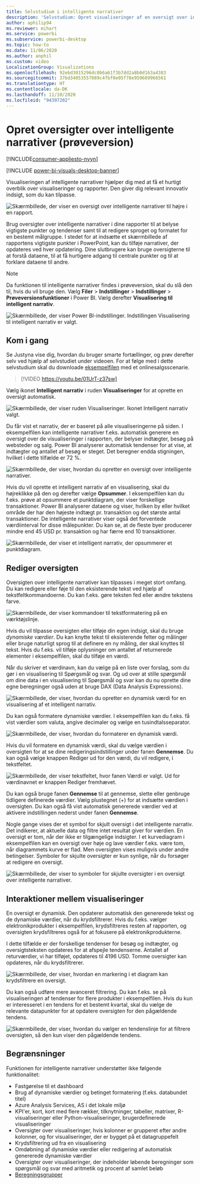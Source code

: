 ```yaml
---
title: Selvstudium i intelligente narrativer
description: 'Selvstudium: Opret visualiseringer af en oversigt over intelligente narrativer i Power BI'
author: aphilip94
ms.reviewer: mihart
ms.service: powerbi
ms.subservice: powerbi-desktop
ms.topic: how-to
ms.date: 11/06/2020
ms.author: anphil
ms.custom: video
LocalizationGroup: Visualizations
ms.openlocfilehash: 92ebd3015296dc0b6a61f3b7dd2a8b0d163a4383
ms.sourcegitcommit: 37bd34053557089c4fbf0e05f78e959609966561
ms.translationtype: HT
ms.contentlocale: da-DK
ms.lasthandoff: 11/10/2020
ms.locfileid: "94397202"
---
```

# <a name="create-smart-narrative-summaries-preview"></a>Opret oversigter over intelligente narrativer (prøveversion)

[!INCLUDE[consumer-appliesto-nyyn](../includes/consumer-appliesto-nyyn.md)]    

[!INCLUDE [power-bi-visuals-desktop-banner](../includes/power-bi-visuals-desktop-banner.md)]

Visualiseringen af intelligente narrativer hjælper dig med at få et hurtigt overblik over visualiseringer og rapporter. Den giver dig relevant innovativ indsigt, som du kan tilpasse.

![Skærmbillede, der viser en oversigt over intelligente narrativer til højre i en rapport.](media/power-bi-visualization-smart-narratives/1.png)

Brug oversigter over intelligente narrativer i dine rapporter til at belyse vigtigste punkter og tendenser samt til at redigere sproget og formatet for en bestemt målgruppe. I stedet for at indsætte et skærmbillede af rapportens vigtigste punkter i PowerPoint, kan du tilføje narrativer, der opdateres ved hver opdatering. Dine slutbrugere kan bruge oversigterne til at forstå dataene, til at få hurtigere adgang til centrale punkter og til at forklare dataene til andre.

>[!NOTE]
> Da funktionen til intelligente narrativer findes i prøveversion, skal du slå den til, hvis du vil bruge den. Vælg **Filer** > **Indstillinger** > **Indstillinger** > **Prøveversionsfunktioner** i Power BI. Vælg derefter **Visualisering til intelligent narrativ**.
>
>![Skærmbillede, der viser Power BI-indstillinger. Indstillingen Visualisering til intelligent narrativ er valgt.](media/power-bi-visualization-smart-narratives/2.png)



## <a name="get-started"></a>Kom i gang 
Se Justyna vise dig, hvordan du bruger smarte fortællinger, og prøv derefter selv ved hjælp af selvstudiet under videoen.  For at følge med i dette selvstudium skal du downloade [eksempelfilen](https://github.com/microsoft/powerbi-desktop-samples/blob/master/Monthly%20Desktop%20Blog%20Samples/2020/2020SU09%20Blog%20Demo%20-%20September.pbix) med et onlinesalgsscenarie.

> [!VIDEO https://youtu.be/01UrT-z37sw]

Vælg ikonet **Intelligent narrativ** i ruden **Visualiseringer** for at oprette en oversigt automatisk.

![Skærmbillede, der viser ruden Visualiseringer. Ikonet Intelligent narrativ valgt.](media/power-bi-visualization-smart-narratives/3.png)

Du får vist et narrativ, der er baseret på alle visualiseringerne på siden. I eksempelfilen kan intelligente narrativer f.eks. automatisk generere en oversigt over de visualiseringer i rapporten, der belyser indtægter, besøg på websteder og salg. Power BI analyserer automatisk tendenser for at vise, at indtægter og antallet af besøg er steget. Det beregner endda stigningen, hvilket i dette tilfælde er 72 %.
 
![Skærmbillede, der viser, hvordan du opretter en oversigt over intelligente narrativer.](media/power-bi-visualization-smart-narratives/4.gif)
 
Hvis du vil oprette et intelligent narrativ af en visualisering, skal du højreklikke på den og derefter vælge **Opsummer**. I eksempelfilen kan du f.eks. prøve at opsummere et punktdiagram, der viser forskellige transaktioner. Power BI analyserer dataene og viser, hvilken by eller hvilket område der har den højeste indtægt pr. transaktion og det største antal transaktioner. De intelligente narrativer viser også det forventede værdiinterval for disse målepunkter. Du kan se, at de fleste byer producerer mindre end 45 USD pr. transaktion og har færre end 10 transaktioner.
 
  
![Skærmbillede, der viser et intelligent narrativ, der opsummerer et punktdiagram.](media/power-bi-visualization-smart-narratives/5.gif)
 
## <a name="edit-the-summary"></a>Rediger oversigten
 
Oversigten over intelligente narrativer kan tilpasses i meget stort omfang. Du kan redigere eller føje til den eksisterende tekst ved hjælp af tekstfeltkommandoerne. Du kan f.eks. gøre teksten fed eller ændre tekstens farve.
 
![Skærmbillede, der viser kommandoer til tekstformatering på en værktøjslinje.](media/power-bi-visualization-smart-narratives/6.png)
  
Hvis du vil tilpasse oversigten eller tilføje din egen indsigt, skal du bruge *dynamiske værdier*. Du kan knytte tekst til eksisterende felter og målinger eller bruge naturligt sprog til at definere en ny måling, der skal knyttes til tekst. Hvis du f.eks. vil tilføje oplysninger om antallet af returnerede elementer i eksempelfilen, skal du tilføje en værdi. 

Når du skriver et værdinavn, kan du vælge på en liste over forslag, som du gør i en visualisering til Spørgsmål og svar. Og ud over at stille spørgsmål om dine data i en visualisering til Spørgsmål og svar kan du nu oprette dine egne beregninger også uden at bruge DAX (Data Analysis Expressions). 
  
![Skærmbillede, der viser, hvordan du opretter en dynamisk værdi for en visualisering af et intelligent narrativ.](media/power-bi-visualization-smart-narratives/7.gif)
  
Du kan også formatere dynamiske værdier. I eksempelfilen kan du f.eks. få vist værdier som valuta, angive decimaler og vælge en tusindtalsseparator. 
   
![Skærmbillede, der viser, hvordan du formaterer en dynamisk værdi.](media/power-bi-visualization-smart-narratives/8.gif)
   
Hvis du vil formatere en dynamisk værdi, skal du vælge værdien i oversigten for at se dine redigeringsindstillinger under fanen **Gennemse**. Du kan også vælge knappen Rediger ud for den værdi, du vil redigere, i tekstfeltet. 
   
![Skærmbillede, der viser tekstfeltet, hvor fanen Værdi er valgt. Ud for værdinavnet er knappen Rediger fremhævet.](media/power-bi-visualization-smart-narratives/9.png)
   
Du kan også bruge fanen **Gennemse** til at gennemse, slette eller genbruge tidligere definerede værdier. Vælg plustegnet (+) for at indsætte værdien i oversigten. Du kan også få vist automatisk genererede værdier ved at aktivere indstillingen nederst under fanen **Gennemse**.

Nogle gange vises der et symbol for skjult oversigt i det intelligente narrativ. Det indikerer, at aktuelle data og filtre intet resultat giver for værdien. En oversigt er tom, når der ikke er tilgængelige indsigter. I et kurvediagram i eksempelfilen kan en oversigt over høje og lave værdier f.eks. være tom, når diagrammets kurve er flad. Men oversigten vises muligvis under andre betingelser. Symboler for skjulte oversigter er kun synlige, når du forsøger at redigere en oversigt.


![Skærmbillede, der viser to symboler for skjulte oversigter i en oversigt over intelligente narrativer.](media/power-bi-visualization-smart-narratives/10.png)
   
## <a name="visual-interactions"></a>Interaktioner mellem visualiseringer
En oversigt er dynamisk. Den opdaterer automatisk den genererede tekst og de dynamiske værdier, når du krydsfiltrerer. Hvis du f.eks. vælger elektronikprodukter i eksempelfilen, krydsfiltreres resten af rapporten, og oversigten krydsfiltreres også for at fokusere på elektronikprodukterne.  

I dette tilfælde er der forskellige tendenser for besøg og indtægter, og oversigtsteksten opdateres for at afspejle tendenserne. Antallet af returværdier, vi har tilføjet, opdateres til 4196 USD. Tomme oversigter kan opdateres, når du krydsfiltrerer.
   
![Skærmbillede, der viser, hvordan en markering i et diagram kan krydsfiltrere en oversigt.](media/power-bi-visualization-smart-narratives/11.gif)
   
Du kan også udføre mere avanceret filtrering. Du kan f.eks. se på visualiseringen af tendenser for flere produkter i eksempelfilen. Hvis du kun er interesseret i en tendens for et bestemt kvartal, skal du vælge de relevante datapunkter for at opdatere oversigten for den pågældende tendens.
   
![Skærmbillede, der viser, hvordan du vælger en tendenslinje for at filtrere oversigten, så den kun viser den pågældende tendens.](media/power-bi-visualization-smart-narratives/12.gif)
   
## <a name="limitations"></a>Begrænsninger

Funktionen for intelligente narrativer understøtter ikke følgende funktionalitet:
- Fastgørelse til et dashboard 
- Brug af dynamiske værdier og betinget formatering (f.eks. databundet titel)
- Azure Analysis Services, AS i det lokale miljø
- KPI'er, kort, kort med flere rækker, tilknytninger, tabeller, matrixer, R-visualiseringer eller Python-visualiseringer, brugerdefinerede visualiseringer 
- Oversigter over visualiseringer, hvis kolonner er grupperet efter andre kolonner, og for visualiseringer, der er bygget på et datagruppefelt 
- Krydsfiltrering ud fra en visualisering
- Omdøbning af dynamiske værdier eller redigering af automatisk genererede dynamiske værdier
- Oversigter over visualiseringer, der indeholder løbende beregninger som spørgsmål og svar med aritmetik og procent af samlet beløb 
- [Beregningsgrupper](/analysis-services/tabular-models/calculation-groups)
   


